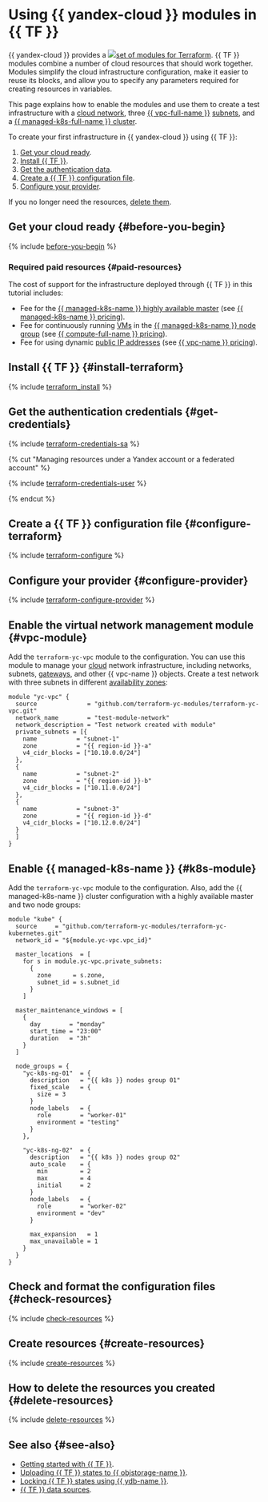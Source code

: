 # Using {{ yandex-cloud }} modules in {{ TF }}


{{ yandex-cloud }} provides a ![](../../_assets/overview/solution-library-icon.svg)[set of modules for Terraform](https://github.com/terraform-yc-modules). {{ TF }} modules combine a number of cloud resources that should work together. Modules simplify the cloud infrastructure configuration, make it easier to reuse its blocks, and allow you to specify any parameters required for creating resources in variables. 

This page explains how to enable the modules and use them to create a test infrastructure with a [cloud network](../../vpc/concepts/network.md#network), three [{{ vpc-full-name }}](../../vpc/) [subnets](../../vpc/concepts/network.md#subnet), and a [{{ managed-k8s-full-name }} cluster](../../managed-kubernetes/concepts/index.md#kubernetes-cluster).

To create your first infrastructure in {{ yandex-cloud }} using {{ TF }}:
1. [Get your cloud ready](#before-you-begin).
1. [Install {{ TF }}](#install-terraform).
1. [Get the authentication data](#get-credentials).
1. [Create a {{ TF }} configuration file](#configure-terraform).
1. [Configure your provider](#configure-provider).

If you no longer need the resources, [delete them](#delete-resources).

## Get your cloud ready {#before-you-begin}

{% include [before-you-begin](../_tutorials_includes/before-you-begin.md) %}

### Required paid resources {#paid-resources}

The cost of support for the infrastructure deployed through {{ TF }} in this tutorial includes:
* Fee for the [{{ managed-k8s-name }} highly available master](../../managed-kubernetes/concepts/index.md#master) (see [{{ managed-k8s-name }} pricing](../../managed-kubernetes/pricing.md)).
* Fee for continuously running [VMs](../../compute/concepts/vm.md) in the [{{ managed-k8s-name }} node group](../../managed-kubernetes/concepts/index.md#node-group) (see [{{ compute-full-name }} pricing](../../compute/pricing.md)).
* Fee for using dynamic [public IP addresses](../../vpc/concepts/address.md#public-addresses) (see [{{ vpc-name }} pricing](../../vpc/pricing.md)).

## Install {{ TF }} {#install-terraform}

{% include [terraform_install](../../_tutorials/_tutorials_includes/terraform-install.md) %}

## Get the authentication credentials {#get-credentials}

{% include [terraform-credentials-sa](../../_tutorials/_tutorials_includes/terraform-credentials-sa.md) %}

{% cut "Managing resources under a Yandex account or a federated account" %}

{% include [terraform-credentials-user](../../_tutorials/_tutorials_includes/terraform-credentials-user.md) %}

{% endcut %}

## Create a {{ TF }} configuration file {#configure-terraform}

{% include [terraform-configure](../../_tutorials/_tutorials_includes/terraform-configure.md) %}

## Configure your provider {#configure-provider}

{% include [terraform-configure-provider](../../_tutorials/_tutorials_includes/terraform-configure-provider.md) %}

## Enable the virtual network management module {#vpc-module}

Add the `terraform-yc-vpc` module to the configuration. You can use this module to manage your [cloud](../../resource-manager/concepts/resources-hierarchy.md#cloud) network infrastructure, including networks, subnets, [gateways](../../vpc/concepts/gateways.md), and other {{ vpc-name }} objects. Create a test network with three subnets in different [availability zones](../../overview/concepts/geo-scope.md):

```hcl
module "yc-vpc" {
  source              = "github.com/terraform-yc-modules/terraform-yc-vpc.git"
  network_name        = "test-module-network"
  network_description = "Test network created with module"
  private_subnets = [{
    name           = "subnet-1"
    zone           = "{{ region-id }}-a"
    v4_cidr_blocks = ["10.10.0.0/24"]
  },
  {
    name           = "subnet-2"
    zone           = "{{ region-id }}-b"
    v4_cidr_blocks = ["10.11.0.0/24"]
  },
  {
    name           = "subnet-3"
    zone           = "{{ region-id }}-d"
    v4_cidr_blocks = ["10.12.0.0/24"]
  }
  ]
}
```

## Enable {{ managed-k8s-name }} {#k8s-module}

Add the `terraform-yc-vpc` module to the configuration. Also, add the {{ managed-k8s-name }} cluster configuration with a highly available master and two node groups:

```hcl
module "kube" {
  source     = "github.com/terraform-yc-modules/terraform-yc-kubernetes.git"
  network_id = "${module.yc-vpc.vpc_id}"

  master_locations  = [
    for s in module.yc-vpc.private_subnets:
      {
        zone      = s.zone,
        subnet_id = s.subnet_id
      }
    ]

  master_maintenance_windows = [
    {
      day        = "monday"
      start_time = "23:00"
      duration   = "3h"
    }
  ]

  node_groups = {
    "yc-k8s-ng-01"  = {
      description   = "{{ k8s }} nodes group 01"
      fixed_scale   = {
        size = 3
      }
      node_labels   = {
        role        = "worker-01"
        environment = "testing"
      }
    },

    "yc-k8s-ng-02"  = {
      description   = "{{ k8s }} nodes group 02"
      auto_scale    = {
        min         = 2
        max         = 4
        initial     = 2
      }
      node_labels   = {
        role        = "worker-02"
        environment = "dev"
      }

      max_expansion   = 1
      max_unavailable = 1
    }
  }
}
```

## Check and format the configuration files {#check-resources}

{% include [check-resources](../../_tutorials/_tutorials_includes/terraform-check-resources.md) %}

## Create resources {#create-resources}

{% include [create-resources](../../_tutorials/_tutorials_includes/terraform-create-resources.md) %}

## How to delete the resources you created {#delete-resources}

{% include [delete-resources](../../_tutorials/_tutorials_includes/terraform-delete-resources.md) %}

## See also {#see-also}

* [Getting started with {{ TF }}](../../tutorials/infrastructure-management/terraform-quickstart.md).
* [Uploading {{ TF }} states to {{ objstorage-name }}](../../tutorials/infrastructure-management/terraform-state-storage.md).
* [Locking {{ TF }} states using {{ ydb-name }}](../../tutorials/infrastructure-management/terraform-state-lock.md).
* [{{ TF }} data sources](../../tutorials/infrastructure-management/terraform-data-sources.md).